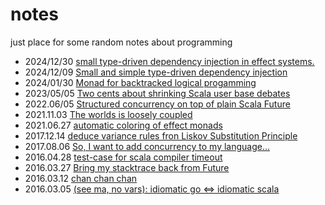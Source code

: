 # notes
just place for some random notes about programming 

* 2024/12/30 [small type-driven dependency injection in effect systems.](https://github.com/rssh/notes/blob/master/2024_12_30_dependency_injection_tf.md)
* 2024/12/09 [Small and simple type-driven dependency injection]( https://github.com/rssh/notes/blob/master/2024_12_09_dependency-injection.md)
* 2024/01/30 [Monad for backtracked logical progamming]( https://github.com/rssh/notes/blob/master/2024_01_30_logic-monad-1.md)
* 2023/05/05 [Two cents about shrinking Scala user base debates]( https://github.com/rssh/notes/blob/master/2023_05_05_two_cents_about_scala_web_development_in_industry.md)
* 2022.06/05 [Structured concurrency on top of plain Scala Future](https://github.com/rssh/notes/blob/master/2022_06_05_structured-concurrency-scala-future.md)
* 2021.11.03 [The worlds is loosely coupled](https://github.com/rssh/notes/blob/master/2021_11_03_business_vs_match.md)
* 2021.06.27 [automatic coloring of effect monads](https://github.com/rssh/notes/blob/master/2021_06_27_automatic-coloring-for-effects.md)
* 2017.12.14 [deduce variance rules fron Liskov Substitution Principle](https://github.com/rssh/notes/blob/master/2017_12_14-variance-from-lsp.md)
* 2017.08.06 [So, I want to add concurrency to my language...](https://github.com/rssh/notes/blob/master/2017_08_06_concurrency_in_new_language.md)
* 2016.04.28 [test-case for scala compiler timeout](https://github.com/rssh/notes/blob/master/2016_04_28_typelevel_isprime/)
* 2016.03.27 [Bring my stacktrace back from Future](https://github.com/rssh/notes/blob/master/2016_27_03_back-my-stack-traces.md)
* 2016.03.12 [chan chan chan](https://github.com/rssh/notes/blob/master/2016_03_12_chan-chan-chan.md)
* 2016.03.05 [(see ma, no vars): idiomatic go <=> idiomatic scala](https://github.com/rssh/notes/blob/master/2016_03_05_see-ma-no-vars.md)
